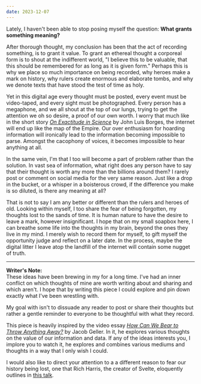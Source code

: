 ```yaml
---
date: 2023-12-07
---
```

Lately, I haven't been able to stop posing myself the question: **What grants something meaning?**

After thorough thought, my conclusion has been that the act of recording something, is to grant it value. To grant an ethereal thought a corporeal form is to shout at the indifferent world, "I believe this to be valuable, that this should be remembered for as long as it is given form." Perhaps this is why we place so much importance on being recorded, why heroes make a mark on history, why rulers create enormous and elaborate tombs, and why we denote texts that have stood the test of time as holy. 

Yet in this digital age every thought must be posted, every event must be video-taped, and every sight must be photographed. Every person has a megaphone, and we all shout at the top of our lungs, trying to get the attention we oh so desire, a proof of our own worth. I worry that much like in the short story [*On Exactitude in Science*](https://kwarc.info/teaching/TDM/Borges.pdf) by John Luis Borges, the internet will end up like the map of the Empire. Our over enthusiasm for hoarding information will ironically lead to the information becoming impossible to parse. Amongst the cacophony of voices, it becomes impossible to hear anything at all.

In the same vein, I'm that I too will become a part of problem rather than the solution. In vast sea of information, what right does any person have to say that their thought is worth any more than the billions around them? I rarely post or comment on social media for the very same reason. Just like a drop in the bucket, or a whisper in a boisterous crowd, if the difference you make is so diluted, is there any meaning at all?

That is not to say I am any better or different than the rulers and heroes of old. Looking within myself, I too share the fear of being forgotten, my thoughts lost to the sands of time. It is human nature to have the desire to leave a mark, however insignificant. I hope that on my small soapbox here, I can breathe some life into the thoughts in my brain, beyond the ones they live in my mind. I merely wish to record them for myself, to gift myself the opportunity judge and reflect on a later date. In the process, maybe the digital litter I leave atop the landfill of the internet will contain some nugget of truth.

---
**Writer's Note:** \
These ideas have been brewing in my for a long time. I've had an inner conflict on which thoughts of mine are worth writing about and sharing and which aren't. I hope that by writing this piece I could explore and pin down exactly what I've been wrestling with. 

My goal with isn't to dissuade any reader to post or share their thoughts but rather a gentle reminder to everyone to be thoughtful with what they record.

This piece is heavily inspired by the video essay [*How Can We Bear to Throw Anything Away?*](https://youtu.be/ukJ_UA-JS5o?si=V3ViXqRGkZ5CpMKy)  by Jacob Geller. In it, he explores various thoughts on the value of our information and data. If any of the ideas interests you, I implore you to watch it, he explores and combines various mediums and thoughts in a way that I only wish I could.

I would also like to direct your attention to a a different reason to fear our history being lost, one that Rich Harris, the creator of Svelte, eloquently outlines in [this talk](https://youtu.be/uXCipjbcQfM?si=MCdpUC3RS-_nbiU6&t=407).